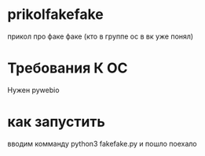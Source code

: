 # prikolfakefake
прикол про факе факе (кто в группе ос в вк уже понял)

# Требования К ОС
Нужен pywebio

# как запустить
вводим комманду python3 fakefake.py и пошло поехало
